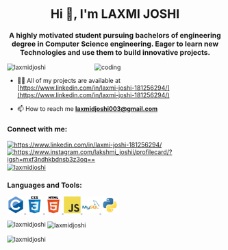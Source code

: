 <h1 align="center">Hi 👋, I'm LAXMI JOSHI</h1>
<h3 align="center">A highly motivated student pursuing bachelors of engineering degree in Computer Science engineering. Eager to learn new Technologies and use them to build innovative projects.</h3>

<img align="right" alt="coding" width="300" src="https://user-images.githubusercontent.com/55389276/140866485-8fb1c876-9a8f-4d6a-98dc-08c4981eaf70.gif">

<p align="left"> <img src="https://komarev.com/ghpvc/?username=laxmidjoshi&label=Profile%20views&color=0e75b6&style=flat" alt="laxmidjoshi" /> </p>

- 👨‍💻 All of my projects are available at [https://www.linkedin.com/in/laxmi-joshi-181256294/](https://www.linkedin.com/in/laxmi-joshi-181256294/)

- 📫 How to reach me **laxmidjoshi003@gmail.com**

<h3 align="left">Connect with me:</h3>
<p align="left">
<a href="https://linkedin.com/in/https://www.linkedin.com/in/laxmi-joshi-181256294/" target="blank"><img align="center" src="https://raw.githubusercontent.com/rahuldkjain/github-profile-readme-generator/master/src/images/icons/Social/linked-in-alt.svg" alt="https://www.linkedin.com/in/laxmi-joshi-181256294/" height="30" width="40" /></a>
<a href="https://instagram.com/https://www.instagram.com/lakshmi_joshii/profilecard/?igsh=mxf3ndhkbdnsb3z3oq==" target="blank"><img align="center" src="https://raw.githubusercontent.com/rahuldkjain/github-profile-readme-generator/master/src/images/icons/Social/instagram.svg" alt="https://www.instagram.com/lakshmi_joshii/profilecard/?igsh=mxf3ndhkbdnsb3z3oq==" height="30" width="40" /></a>
<a href="https://www.leetcode.com/laxmidjoshi" target="blank"><img align="center" src="https://raw.githubusercontent.com/rahuldkjain/github-profile-readme-generator/master/src/images/icons/Social/leet-code.svg" alt="laxmidjoshi" height="30" width="40" /></a>
</p>

<h3 align="left">Languages and Tools:</h3>
<p align="left"> <a href="https://www.cprogramming.com/" target="_blank" rel="noreferrer"> <img src="https://raw.githubusercontent.com/devicons/devicon/master/icons/c/c-original.svg" alt="c" width="40" height="40"/> </a> <a href="https://www.w3schools.com/css/" target="_blank" rel="noreferrer"> <img src="https://raw.githubusercontent.com/devicons/devicon/master/icons/css3/css3-original-wordmark.svg" alt="css3" width="40" height="40"/> </a> <a href="https://www.w3.org/html/" target="_blank" rel="noreferrer"> <img src="https://raw.githubusercontent.com/devicons/devicon/master/icons/html5/html5-original-wordmark.svg" alt="html5" width="40" height="40"/> </a> <a href="https://developer.mozilla.org/en-US/docs/Web/JavaScript" target="_blank" rel="noreferrer"> <img src="https://raw.githubusercontent.com/devicons/devicon/master/icons/javascript/javascript-original.svg" alt="javascript" width="40" height="40"/> </a> <a href="https://www.mysql.com/" target="_blank" rel="noreferrer"> <img src="https://raw.githubusercontent.com/devicons/devicon/master/icons/mysql/mysql-original-wordmark.svg" alt="mysql" width="40" height="40"/> </a> <a href="https://www.python.org" target="_blank" rel="noreferrer"> <img src="https://raw.githubusercontent.com/devicons/devicon/master/icons/python/python-original.svg" alt="python" width="40" height="40"/> </a> </p>

<p><img align="left" src="https://github-readme-stats.vercel.app/api/top-langs?username=laxmidjoshi&show_icons=true&locale=en&layout=compact" alt="laxmidjoshi" /></p>

<p>&nbsp;<img align="center" src="https://github-readme-stats.vercel.app/api?username=laxmidjoshi&show_icons=true&locale=en" alt="laxmidjoshi" /></p>

<p><img align="center" src="https://github-readme-streak-stats.herokuapp.com/?user=laxmidjoshi&" alt="laxmidjoshi" /></p>
